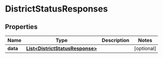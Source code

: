 
# DistrictStatusResponses

## Properties
Name | Type | Description | Notes
------------ | ------------- | ------------- | -------------
**data** | [**List&lt;DistrictStatusResponse&gt;**](DistrictStatusResponse.md) |  |  [optional]



